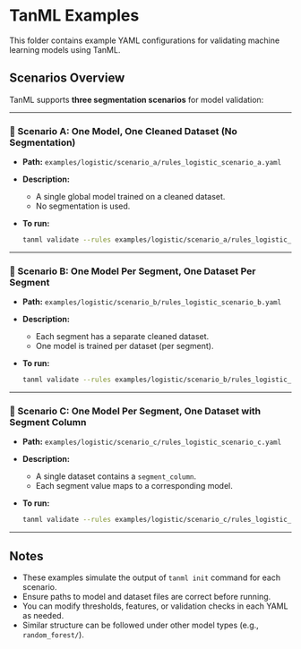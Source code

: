 # TanML Examples

This folder contains example YAML configurations for validating machine learning models using TanML.

## Scenarios Overview

TanML supports **three segmentation scenarios** for model validation:

---

### 🔹 Scenario A: One Model, One Cleaned Dataset (No Segmentation)

* **Path:** `examples/logistic/scenario_a/rules_logistic_scenario_a.yaml`
* **Description:**

  * A single global model trained on a cleaned dataset.
  * No segmentation is used.
* **To run:**

  ```bash
  tanml validate --rules examples/logistic/scenario_a/rules_logistic_scenario_a.yaml
  ```

---

### 🔹 Scenario B: One Model Per Segment, One Dataset Per Segment

* **Path:** `examples/logistic/scenario_b/rules_logistic_scenario_b.yaml`
* **Description:**

  * Each segment has a separate cleaned dataset.
  * One model is trained per dataset (per segment).
* **To run:**

  ```bash
  tanml validate --rules examples/logistic/scenario_b/rules_logistic_scenario_b.yaml
  ```

---

### 🔹 Scenario C: One Model Per Segment, One Dataset with Segment Column

* **Path:** `examples/logistic/scenario_c/rules_logistic_scenario_c.yaml`
* **Description:**

  * A single dataset contains a `segment_column`.
  * Each segment value maps to a corresponding model.
* **To run:**

  ```bash
  tanml validate --rules examples/logistic/scenario_c/rules_logistic_scenario_c.yaml
  ```

---

## Notes

* These examples simulate the output of `tanml init` command for each scenario.
* Ensure paths to model and dataset files are correct before running.
* You can modify thresholds, features, or validation checks in each YAML as needed.
* Similar structure can be followed under other model types (e.g., `random_forest/`).
